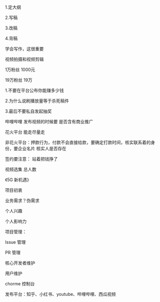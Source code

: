 1.定大纲

2.写稿

3.改稿

4.背稿

学会写作，这很重要

视频拍摄和视频剪辑

1万粉丝  1000元

19万粉丝  19万



1.不要在平台公布你能赚多少钱

2.为什么说刷播放量等于杀死稿件

3.最后不要私自发起抽奖



哔哩哔哩 发布视频的时候要 是否含有商业推广



花火平台 能走尽量走 



非花火平台：押款行为，付款不会直接给款，要确定打款时间，核实联系着的身份，要企业名片 核实人是否存在



签约要注意： 站着把钱挣了

视频选集 总人数



《5G 新机遇》



项目初衷

业务需求？伪需求

个人兴趣

个人影响力



项目管理：

Issue 管理 

PR 管理

核心开发者维护

用户维护

chorme 控制台









发布平台：知乎、小红书、youtube、哔哩哔哩、西瓜视频
























